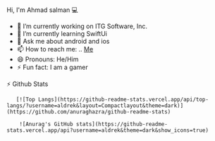 Hi, I'm Ahmad salman 💻

- 🔭 I’m currently working on ITG Software, Inc.
- 🌱 I’m currently learning SwiftUi
- 💬 Ask me about android and ios
- 📫 How to reach me: .. [Me](https://www.linkedin.com/in/ahmadgsalman)
- 😄 Pronouns: He/Him
- ⚡ Fun fact: I am a gamer 

 ⚡ Github Stats

       [![Top Langs](https://github-readme-stats.vercel.app/api/top-langs/?username=aldrek&layout=Compactlayout&theme=dark)](https://github.com/anuraghazra/github-readme-stats)

        ![Anurag's GitHub stats](https://github-readme-stats.vercel.app/api?username=aldrek&theme=dark&show_icons=true)
